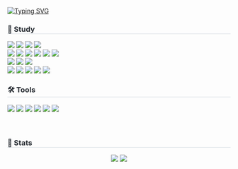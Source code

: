 <a href="https://git.io/typing-svg"><img src="https://readme-typing-svg.demolab.com?font=Poppins&weight=600&size=25&letterSpacing=1.2px&pause=1000&color=FFA432&vCenter=true&width=450&lines=%F0%9F%90%A3%F0%9F%90%A4+welcome+to+Dani's+GitHub+" alt="Typing SVG" /></a>

<h3 style="border-bottom: 1px solid #d8dee4; color: #282d33;"> 📝 Study</h3>
<img src="https://img.shields.io/badge/Java-ED8B00?style=for-the-badge&logo=openjdk&logoColor=white"/>
<img src="https://img.shields.io/badge/Spring-6DB33F?style=for-the-badge&logo=spring&logoColor=white"/>
 <img src="https://img.shields.io/badge/Spring%20Boot-6DB33F?style=for-the-badge&logo=Spring%20Boot&logoColor=white"/>
<img src="https://img.shields.io/badge/Python-3776AB?style=for-the-badge&logo=python&logoColor=white"/>

<br>

<img src="https://img.shields.io/badge/HTML5-E34F26?style=for-the-badge&logo=html5&logoColor=white"/>
<img src="https://img.shields.io/badge/CSS3-1572B6?style=for-the-badge&logo=css3&logoColor=white"/>
<img src="https://img.shields.io/badge/JavaScript-F7DF1E?style=for-the-badge&logo=JavaScript&logoColor=white"/>
<img src="https://img.shields.io/badge/jquery-0769AD?style=for-the-badge&logo=jquery&logoColor=white">
<img src="https://img.shields.io/badge/React-20232A?style=for-the-badge&logo=react&logoColor=61DAFB"/>
<img src="https://img.shields.io/badge/axios-5A29E4?style=for-the-badge&logo=axios&logoColor=white">


<br>
<img src="https://img.shields.io/badge/MySQL-4479A1?style=for-the-badge&logo=mysql&logoColor=white"/>
<img src="https://img.shields.io/badge/apache tomcat-F8DC75?style=for-the-badge&logo=apachetomcat&logoColor=black">
<img src="https://img.shields.io/badge/hibernate JPA-59666C?style=for-the-badge&logo=hibernate&logoColor=white">


<br>
<img src="https://img.shields.io/badge/Amazon AWS-232F3E?style=for-the-badge&logo=amazon aws&logoColor=white">
<img src="https://img.shields.io/badge/amazon rds-527FFF?style=for-the-badge&logo=amazonrds&logoColor=white">
<img src="https://img.shields.io/badge/amazon ec2-FF9900?style=for-the-badge&logo=AmazonEC2&logoColor=white">
<img src="https://img.shields.io/badge/Docker-2496ED?style=for-the-badge&logo=Docker&logoColor=white">
<img src="https://img.shields.io/badge/jenkins-D24939?style=for-the-badge&logo=jenkins&logoColor=white">

<h3 style="border-bottom: 1px solid #d8dee4; color: #282d33;"> 🛠️ Tools</h3>
<img src="https://img.shields.io/badge/IntelliJ_IDEA-000000.svg?style=for-the-badge&logo=intellij-idea&logoColor=white"/>
<img src="https://img.shields.io/badge/Visual_Studio_Code-0078D4?style=for-the-badge&logo=visual%20studio%20code&logoColor=white"/>
<img src="https://img.shields.io/badge/GitHub-100000?style=for-the-badge&logo=github&logoColor=white"/>
<img src="https://img.shields.io/badge/git-F05032?style=for-the-badge&logo=git&logoColor=white">
<img src="https://img.shields.io/badge/fontawesome-339AF0?style=for-the-badge&logo=fontawesome&logoColor=white">
<img src="https://img.shields.io/badge/google sheets-34A853?style=for-the-badge&logo=googlesheets&logoColor=white">

<br>
<br>
<br>


<div style="text-align: left;"> 
<h3 style="border-bottom: 1px solid #d8dee4; color: #282d33;"> 🏅 Stats </h3>
<div style="text-align: center;"> <img src="https://github-readme-stats.vercel.app/api?username=dani&bg_color=60,ffffff,eaa4a4&title_color=f35959&text_color=f35959"
         /> <img src="https://github-readme-stats.vercel.app/api/top-langs/?username=dani&layout=compact&bg_color=60,ffffff,eaa4a4&title_color=f35959&text_color=f35959"
           /> </div> 
    </div>
    

